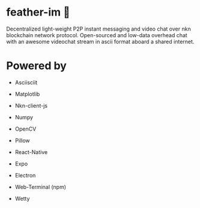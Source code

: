 # feather-im 🍃

Decentralized light-weight P2P instant messaging and video chat over nkn blockchain network protocol. Open-sourced and low-data overhead chat with an awesome videochat stream in ascii format aboard a shared internet.

# Powered by

* Asciisciit

* Matplotlib

* Nkn-client-js

* Numpy

* OpenCV

* Pillow

* React-Native

* Expo

* Electron

* Web-Terminal (npm)

* Wetty
